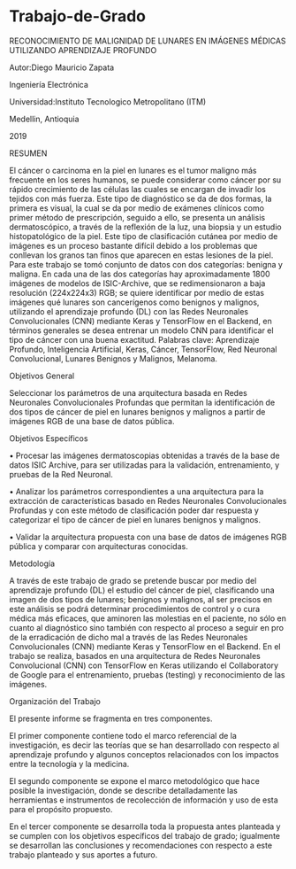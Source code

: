 # Trabajo-de-Grado
RECONOCIMIENTO DE MALIGNIDAD DE LUNARES EN IMÁGENES MÉDICAS UTILIZANDO APRENDIZAJE PROFUNDO

Autor:Diego Mauricio Zapata

Ingeniería Electrónica

Universidad:Instituto Tecnologico Metropolitano (ITM)

Medellin, Antioquia

2019

RESUMEN

El cáncer o carcinoma en la piel en lunares es el tumor maligno más frecuente en los seres humanos, se puede considerar como cáncer por su rápido crecimiento de las células las cuales se encargan de invadir los tejidos con más fuerza.
Este tipo de diagnóstico se da de dos formas, la primera es visual, la cual se da por medio de exámenes clínicos como primer método de prescripción, seguido a ello, se presenta un análisis dermatoscópico, a través de la reflexión de la luz, una biopsia y un estudio histopatológico de la piel.
Este tipo de clasificación cutánea por medio de imágenes es un proceso bastante difícil debido a los problemas que conllevan los granos tan finos que aparecen en estas lesiones de la piel.
Para este trabajo se tomó conjunto de datos con dos categorías: benigna y maligna. En cada una de las dos categorías hay aproximadamente 1800 imágenes de modelos de ISIC-Archive, que se redimensionaron a baja resolución (224x224x3) RGB; se quiere identificar por medio de estas imágenes qué lunares son cancerígenos como benignos y malignos, utilizando el aprendizaje profundo (DL) con las Redes Neuronales Convolucionales (CNN) mediante Keras y TensorFlow en el Backend, en términos generales se desea entrenar un modelo CNN para identificar el tipo de cáncer con una buena exactitud.
 Palabras clave: Aprendizaje Profundo, Inteligencia Artificial, Keras, Cáncer, TensorFlow, Red Neuronal Convolucional, Lunares Benignos y Malignos, Melanoma.

Objetivos General

Seleccionar los parámetros de una arquitectura basada en Redes Neuronales Convolucionales Profundas que permitan la identificación de dos tipos de cáncer de piel en lunares benignos y malignos a partir de imágenes RGB de una base de datos pública.

Objetivos Específicos

•	Procesar las imágenes dermatoscopias obtenidas a través de la base de datos ISIC Archive, para ser utilizadas para la validación, entrenamiento, y pruebas de la Red Neuronal.

•	Analizar los parámetros correspondientes a una arquitectura para la extracción de características basado en Redes Neuronales Convolucionales Profundas y con este método de clasificación poder dar respuesta y categorizar el tipo de cáncer de piel en lunares benignos y malignos.

•	Validar la arquitectura propuesta con una base de datos de imágenes RGB pública y comparar con arquitecturas conocidas.

Metodología

A través de este trabajo de grado se pretende buscar por medio del aprendizaje profundo (DL) el estudio del cáncer de piel, clasificando una imagen de dos tipos de lunares; benignos y malignos, al ser precisos en este análisis se podrá determinar procedimientos de control y o cura médica más eficaces, que aminoren las molestias en el paciente, no sólo en cuanto al diagnóstico sino también con respecto al proceso a seguir en pro de la erradicación de dicho mal a través de las Redes Neuronales Convolucionales (CNN) mediante Keras y TensorFlow en el Backend.
En el trabajo se realiza, basados en una arquitectura de Redes Neuronales Convolucional (CNN) con TensorFlow en Keras utilizando el Collaboratory de Google para el entrenamiento, pruebas (testing) y reconocimiento de las imágenes.

Organización del Trabajo

El presente informe se fragmenta en tres componentes. 

El primer componente contiene todo el marco referencial de la investigación, es decir las teorías que se han desarrollado con respecto al aprendizaje profundo y algunos conceptos relacionados con los impactos entre la tecnología y la medicina.

El segundo componente se expone el marco metodológico que hace posible la investigación, donde se describe detalladamente las herramientas e instrumentos de recolección de información y uso de esta para el propósito propuesto.

En el tercer componente se desarrolla toda la propuesta antes planteada y se cumplen con los objetivos específicos del trabajo de grado; igualmente se desarrollan las conclusiones y recomendaciones con respecto a este trabajo planteado y sus aportes a futuro.
